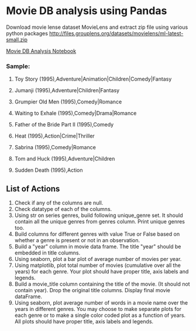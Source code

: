 # Movie DB analysis using Pandas
Download movie lense dataset MovieLens and extract zip file using various python packages http://files.grouplens.org/datasets/movielens/ml-latest-small.zip

[Movie DB Analysis Notebook](https://github.com/amido84/Movie_analysis/blob/main/Movie_analysis_using_pandas.ipynb)

### Sample:
1) Toy Story (1995),Adventure|Animation|Children|Comedy|Fantasy

2) Jumanji (1995),Adventure|Children|Fantasy

3) Grumpier Old Men (1995),Comedy|Romance

4) Waiting to Exhale (1995),Comedy|Drama|Romance

5) Father of the Bride Part II (1995),Comedy

6) Heat (1995),Action|Crime|Thriller

7) Sabrina (1995),Comedy|Romance

8) Tom and Huck (1995),Adventure|Children

9) Sudden Death (1995),Action


## List of Actions
1) Check if any of the columns are null.
2) Check datatype of each of the columns.
3) Using str on series genres, build following unique_genre set. It should contain all the unique genres from genres column. Print unique genres too.
4) Build columns for different genres with value True or False based on whether a genre is present or not in an observation.
5) Build a "year" column in movie data frame. The title "year" should be embedded in title columns.
6) Using seaborn, plot a bar plot of average number of movies per year.
7) Using matplotlib, plot total number of movies (cumulative over all the years) for each genre. Your plot should have proper title, axis labels and legends.
8) Build a movie_title column containing the title of the movie. (It should not contain year). Drop the original title columns. Display final movie dataFrame.
9) Using seaborn, plot average number of words in a movie name over the years in different genres. You may choose to make separate plots for each genre or to make a single color coded plot as a function of years. All plots should have proper title, axis labels and legends.

